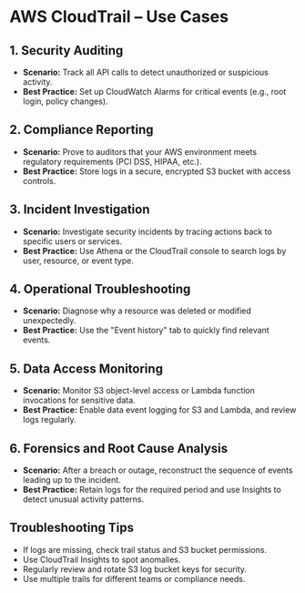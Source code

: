 # AWS CloudTrail – Use Cases

## 1. Security Auditing
- **Scenario:** Track all API calls to detect unauthorized or suspicious activity.
- **Best Practice:** Set up CloudWatch Alarms for critical events (e.g., root login, policy changes).

## 2. Compliance Reporting
- **Scenario:** Prove to auditors that your AWS environment meets regulatory requirements (PCI DSS, HIPAA, etc.).
- **Best Practice:** Store logs in a secure, encrypted S3 bucket with access controls.

## 3. Incident Investigation
- **Scenario:** Investigate security incidents by tracing actions back to specific users or services.
- **Best Practice:** Use Athena or the CloudTrail console to search logs by user, resource, or event type.

## 4. Operational Troubleshooting
- **Scenario:** Diagnose why a resource was deleted or modified unexpectedly.
- **Best Practice:** Use the "Event history" tab to quickly find relevant events.

## 5. Data Access Monitoring
- **Scenario:** Monitor S3 object-level access or Lambda function invocations for sensitive data.
- **Best Practice:** Enable data event logging for S3 and Lambda, and review logs regularly.

## 6. Forensics and Root Cause Analysis
- **Scenario:** After a breach or outage, reconstruct the sequence of events leading up to the incident.
- **Best Practice:** Retain logs for the required period and use Insights to detect unusual activity patterns.

## Troubleshooting Tips
- If logs are missing, check trail status and S3 bucket permissions.
- Use CloudTrail Insights to spot anomalies.
- Regularly review and rotate S3 log bucket keys for security.
- Use multiple trails for different teams or compliance needs.
